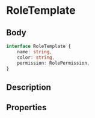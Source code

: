 # RoleTemplate

## Body
```typescript
interface RoleTemplate {
    name: string,
    color: string,
    permission: RolePermission,
}
```
## Description

## Properties
